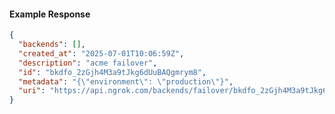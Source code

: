 <!-- Code generated for API Clients. DO NOT EDIT. -->

#### Example Response

```json
{
  "backends": [],
  "created_at": "2025-07-01T10:06:59Z",
  "description": "acme failover",
  "id": "bkdfo_2zGjh4M3a9tJkg6dUuBAQgmrym8",
  "metadata": "{\"environment\": \"production\"}",
  "uri": "https://api.ngrok.com/backends/failover/bkdfo_2zGjh4M3a9tJkg6dUuBAQgmrym8"
}
```
